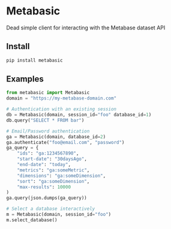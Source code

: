 # Metabasic
Dead simple client for interacting with the Metabase dataset API

## Install
```sh
pip install metabasic
```

## Examples
```python
from metabasic import Metabasic
domain = "https://my-metabase-domain.com"

# Authentication with an existing session
db = Metabasic(domain, session_id="foo" database_id=1)
db.query("SELECT * FROM bar")

# Email/Password authentication
ga = Metabasic(domain, database_id=2)
ga.authenticate("foo@email.com", "password")
ga_query = {
    "ids": "ga:1234567890",
    "start-date": "30daysAgo",
    "end-date": "today",
    "metrics": "ga:someMetric",
    "dimensions": "ga:someDimension",
    "sort": "ga:someDimension",
    "max-results": 10000
)
ga.query(json.dumps(ga_query))

# Select a database interactively
m = Metabasic(domain, session_id="foo")
m.select_database()
```
